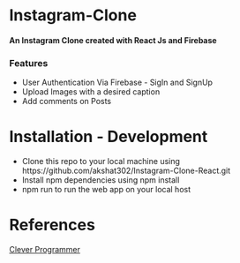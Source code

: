 <h1>Instagram-Clone</h1>

<h4>An Instagram Clone created with React Js and Firebase</h4>
<h3>Features</h3>
<ul>
    <li>User Authentication Via Firebase - SigIn and SignUp</li>
    <li>Upload Images with a desired caption</li>
    <li>Add comments on Posts</li>
</ul>

<h1>Installation - Development </h1>
<ul>
    <li> Clone this repo to your local machine using https://github.com/akshat302/Instagram-Clone-React.git </li>
    <li> Install npm dependencies using npm install </li>
    <li> npm run to run the web app on your local host </li>
</ul>

<h1>References</h1>
<a href='https://youtu.be/f7T48W0cwXM'>Clever Programmer</a>
